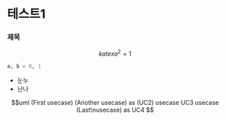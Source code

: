# 테스트1
### 제목

$$katex
a^2 = 1
$$

```python
a, b = 0, 1
```

- 눈누
- 난나

$$uml
  (First usecase)
  (Another usecase) as (UC2)
  usecase UC3
  usecase (Last\nusecase) as UC4
$$
